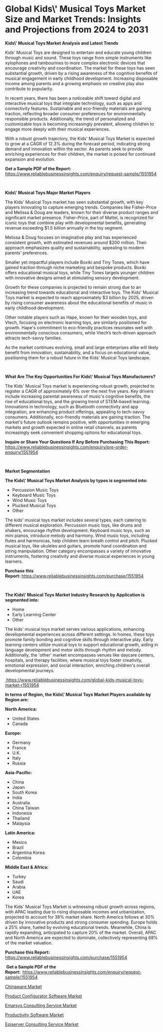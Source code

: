 <p><h1>Global Kids\' Musical Toys Market Size and Market Trends: Insights and Projections from 2024 to 2031</h1></p><p><strong>Kids\' Musical Toys Market Analysis and Latest Trends</strong></p>
<p><p>Kids' Musical Toys are designed to entertain and educate young children through music and sound. These toys range from simple instruments like xylophones and tambourines to more complex electronic devices that encourage creativity and coordination. The market for these toys has seen substantial growth, driven by a rising awareness of the cognitive benefits of musical engagement in early childhood development. Increasing disposable income among parents and a growing emphasis on creative play also contribute to popularity.</p><p>In recent years, there has been a noticeable shift toward digital and interactive musical toys that integrate technology, such as apps and connectivity features. Sustainable and eco-friendly materials are gaining traction, reflecting broader consumer preferences for environmentally responsible products. Additionally, the trend of personalized and customizable toys is becoming increasingly prevalent, allowing children to engage more deeply with their musical experiences. </p><p>With a robust growth trajectory, the Kids' Musical Toys Market is expected to grow at a CAGR of 12.3% during the forecast period, indicating strong demand and innovation within the sector. As parents seek to provide enriching experiences for their children, the market is poised for continued expansion and evolution.</p></p>
<p><strong>Get a Sample PDF of the Report:&nbsp;</strong> <a href="https://www.reliablebusinessinsights.com/enquiry/request-sample/1551954">https://www.reliablebusinessinsights.com/enquiry/request-sample/1551954</a></p>
<p>&nbsp;</p>
<p><strong>Kids\' Musical Toys Major Market Players</strong></p>
<p><p>The Kids' Musical Toys market has seen substantial growth, with key players innovating to capture emerging trends. Companies like Fisher-Price and Melissa & Doug are leaders, known for their diverse product ranges and significant market presence. Fisher-Price, part of Mattel, is recognized for iconic toys that combine play with developmental benefits, generating revenue exceeding $1.5 billion annually in the toy segment.</p><p>Melissa & Doug focuses on imaginative play and has experienced consistent growth, with estimated revenues around $200 million. Their approach emphasizes quality and sustainability, appealing to modern parents’ preferences. </p><p>Smaller yet impactful players include Boxiki and Tiny Tones, which have gained traction through niche marketing and bespoke products. Boxiki offers educational musical toys, while Tiny Tones targets younger children with innovative designs aimed at stimulating sensory development.</p><p>Growth for these companies is projected to remain strong due to an increasing trend towards educational and interactive toys. The Kids' Musical Toys market is expected to reach approximately $3 billion by 2025, driven by rising consumer awareness about the educational benefits of music in early childhood development.</p><p>Other notable players such as Hape, known for their wooden toys, and Vtech, focusing on electronic learning toys, are similarly positioned for growth. Hape's commitment to eco-friendly practices resonates well with environmentally conscious consumers, while Vtech’s tech-driven approach attracts tech-savvy families.</p><p>As the market continues evolving, small and large enterprises alike will likely benefit from innovation, sustainability, and a focus on educational value, positioning them for a robust future in the Kids' Musical Toys landscape.</p></p>
<p>&nbsp;</p>
<p><strong>What Are The Key Opportunities For Kids\' Musical Toys Manufacturers?</strong></p>
<p><p>The Kids' Musical Toys market is experiencing robust growth, projected to register a CAGR of approximately 6% over the next five years. Key drivers include increasing parental awareness of music's cognitive benefits, the rise of educational toys, and the growing trend of STEM-based learning. Innovations in technology, such as Bluetooth connectivity and app integration, are enhancing product offerings, appealing to tech-savvy consumers. Additionally, eco-friendly materials are gaining traction. The market's future outlook remains positive, with opportunities in emerging markets and growth expected in online retail channels, as parents increasingly seek convenient shopping options for educational toys.</p></p>
<p><strong>Inquire or Share Your Questions If Any Before Purchasing This Report:</strong> <a href="https://www.reliablebusinessinsights.com/enquiry/pre-order-enquiry/1551954">https://www.reliablebusinessinsights.com/enquiry/pre-order-enquiry/1551954</a></p>
<p>&nbsp;</p>
<p><strong>Market Segmentation</strong></p>
<p><strong>The Kids\' Musical Toys Market Analysis by types is segmented into:</strong></p>
<p><ul><li>Percussion Music Toys</li><li>Keyboard Music Toys</li><li>Wind Music Toys</li><li>Plucked Musical Toys</li><li>Other</li></ul></p>
<p><p>The kids' musical toys market includes several types, each catering to different musical exploration. Percussion music toys, like drums and shakers, encourage rhythm development. Keyboard music toys, such as mini pianos, introduce melody and harmony. Wind music toys, including flutes and harmonicas, help children learn breath control and pitch. Plucked musical toys, like ukuleles and guitars, promote hand coordination and string manipulation. Other category encompasses a variety of innovative instruments, fostering creativity and diverse musical experiences in young learners.</p></p>
<p><strong>Purchase this Report:&nbsp;</strong><a href="https://www.reliablebusinessinsights.com/purchase/1551954">https://www.reliablebusinessinsights.com/purchase/1551954</a></p>
<p>&nbsp;</p>
<p><strong>The Kids\' Musical Toys Market Industry Research by Application is segmented into:</strong></p>
<p><ul><li>Home</li><li>Early Learning Center</li><li>Other</li></ul></p>
<p><p>The kids' musical toys market serves various applications, enhancing developmental experiences across different settings. In homes, these toys promote family bonding and cognitive skills through interactive play. Early learning centers utilize musical toys to support educational growth, aiding in language development and motor skills through rhythm and melody. Additionally, the 'other' market encompasses venues like daycare centers, hospitals, and therapy facilities, where musical toys foster creativity, emotional expression, and social interaction, enriching children's overall developmental journeys.</p></p>
<p><a href="https://www.reliablebusinessinsights.com/global-kids-musical-toys-market-r1551954">&nbsp;https://www.reliablebusinessinsights.com/global-kids-musical-toys-market-r1551954</a></p>
<p><strong>In terms of Region, the Kids\' Musical Toys Market Players available by Region are:</strong></p>
<p>
    <p> <strong> North America: </strong>
        <ul>
            <li>United States</li>
            <li>Canada</li>
        </ul>
        </p> 
    <p> <strong> Europe: </strong>
        <ul>
            <li>Germany</li>
            <li>France</li>
            <li>U.K.</li>
            <li>Italy</li>
            <li>Russia</li>
        </ul>
        </p> 
    <p> <strong> Asia-Pacific: </strong>
        <ul>
            <li>China</li>
            <li>Japan</li>
            <li>South Korea</li>
            <li>India</li>
            <li>Australia</li>
            <li>China Taiwan</li>
            <li>Indonesia</li>
            <li>Thailand</li>
            <li>Malaysia</li>
        </ul>
        </p> 
    <p> <strong> Latin America: </strong>
        <ul>
            <li>Mexico</li>
            <li>Brazil</li>
            <li>Argentina Korea</li>
            <li>Colombia</li>
        </ul>
        </p> 
    <p> <strong> Middle East & Africa: </strong>
        <ul>
            <li>Turkey</li>
            <li>Saudi</li>
            <li>Arabia</li>
            <li>UAE</li>
            <li>Korea</li>
        </ul>
    </p>
    </p>
<p><p>The Kids' Musical Toys Market is witnessing robust growth across regions, with APAC leading due to rising disposable incomes and urbanization, projected to account for 38% market share. North America follows at 30% driven by innovative products and strong consumer spending. Europe holds a 25% share, fueled by evolving educational trends. Meanwhile, China is rapidly expanding, anticipated to capture 20% of the market. Overall, APAC and North America are expected to dominate, collectively representing 68% of the market valuation.</p></p>
<p><strong>Purchase this Report: </strong><a href="https://www.reliablebusinessinsights.com/purchase/1551954">https://www.reliablebusinessinsights.com/purchase/1551954</a></p>
<p>&nbsp;<strong>Get a Sample PDF of the Report:&nbsp;&nbsp;</strong><a href="https://www.reliablebusinessinsights.com/enquiry/request-sample/1551954">https://www.reliablebusinessinsights.com/enquiry/request-sample/1551954</a></p>
<p><strong></strong></p>
<p><p><a href="https://issuu.com/reportprime-2/docs/chinaware-market-size-2030.pptx_5e4d92605d9f44">Chinaware Market</a></p><p><a href="https://www.linkedin.com/pulse/product-configurator-software-market-growth-outlook-from-yhr2e">Product Configurator Software Market</a></p><p><a href="https://medium.com/@lenwright75/emarsys-consulting-service-market-size-share-trends-analysis-report-by-end-use-large-16b9ae45ab61">Emarsys Consulting Service Market</a></p><p><a href="https://www.linkedin.com/pulse/insights-productivity-software-market-share-competitive-zdrje">Productivity Software Market</a></p><p><a href="https://medium.com/@lenwright75/episerver-consulting-service-market-outlook-market-share-analysis-growth-trends-market-103a91e647a1?postPublishedType=repub">Episerver Consulting Service Market</a></p></p>